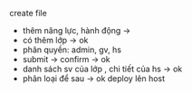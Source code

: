 create file
- thêm năng lực, hành động -> 
- có thêm lớp -> ok
- phân quyền: admin, gv, hs
- submit -> confirm -> ok
- danh sách sv của lớp , chi tiết của hs -> ok
- phân loại để sau -> ok
deploy lên host
